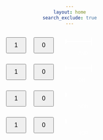 ```yaml
---
layout: home
search_exclude: true
---
```

<!-- Metadata section -->

<!-- HTML document structure -->
<html lang="en">
<head>
    <!-- Metadata for character set and viewport -->
    <meta charset="UTF-8">
    <meta name="viewport" content="width=device-width, initial-scale=1.0">
    
<!-- Title of the webpage -->
<title>Logical Gates Simulator</title>
    
<!-- Styling for the webpage -->
<style>
        /* Global styles for the body */
        body {
            font-family: Arial, sans-serif;
            text-align: center;
            margin: 50px;
        }

        /* Container styling for layout */
        .container {
            display: flex;
            align-items: center;
            justify-content: center;
            flex-direction: column;
        }

        /* Styling for each gate container */
        .gate-container {
            display: flex;
            align-items: center;
        }

        /* Styling for button containers */
        .button-container {
            margin: 10px;
        }

        /* Styling for buttons */
        .button {
            padding: 10px 20px;
            font-size: 16px;
        }

        /* Styling for SVG elements */
        svg {
            margin: 0 20px;
        }

        /* Styling for output icons */
        .output-icon {
            font-size: 30px;
        }

        /* Styling for AND gate bulb */
        .and-bulb {
            color: red;
        }

        /* Styling for OR gate bulb */
        .or-bulb {
            color: orange;
        }

        /* Styling for NOR gate bulb */
        .nor-bulb {
            color: blue;
        }

        /* Styling for XOR gate bulb */
        .xor-bulb {
            color: green;
        }

        /* Styling for gate labels */
        .gate-label {
            font-size: 18px;
            margin-right: 10px;
            fill: white; /* Change text color to white */
        }
    </style>
    
<!-- Include Font Awesome CSS for icons -->
<link rel="stylesheet" href="https://cdnjs.cloudflare.com/ajax/libs/font-awesome/6.0.0/css/all.min.css" integrity="sha512-Bw+irXzAGYTW3oIUcI+5B3c5AcXKXtwJU6dRfkaOTpAupzWC8FX6C9AjbV8AGj8G/oPfOj0lg/9hbo+KwIzA4A==" crossorigin="anonymous" referrerpolicy="no-referrer" />
</head>
<body>

<!-- Main content container -->
<div class="container">
    <!-- AND Gate -->
    <div class="gate-container">
        <!-- Button 1 for AND gate -->
        <div class="button-container">
            <button id="andButton1" class="button" onclick="toggleButton('and', 1)">1</button>
        </div>

<!-- Button 2 for AND gate -->
<div class="button-container">
            <button id="andButton2" class="button" onclick="toggleButton('and', 2)">0</button>
        </div>

<!-- SVG representation of AND gate -->
<svg width="150" height="70">
            <text x="35" y="60" font-size="12" fill="white">AND</text>
            <line x1="0" y1="25" x2="50" y2="25" stroke="white" stroke-width="2"/>
            <line x1="70" y1="15" x2="70" y2="35" stroke="white" stroke-width="2"/>
            <line x1="50" y1="25" x2="70" y2="25" stroke="white" stroke-width="2"/>
            <circle id="andGateOutput" cx="0" cy="25" r="5" fill="white" stroke="white" stroke-width="2"/>
        </svg>

<!-- Output icon for AND gate -->
<div class="button-container">
            <i id="andOutputIcon" class="fas fa-lightbulb output-icon and-bulb"></i>
        </div>
    </div>

<!-- OR Gate -->
<div class="gate-container">
        <!-- Button 1 for OR gate -->
        <div class="button-container">
            <button id="orButton1" class="button" onclick="toggleButton('or', 1)">1</button>
        </div>

<!-- Button 2 for OR gate -->
<div class="button-container">
            <button id="orButton2" class="button" onclick="toggleButton('or', 2)">0</button>
        </div>

<!-- SVG representation of OR gate -->
<svg width="150" height="70">
            <text x="35" y="60" font-size="12" fill="white">OR</text>
            <line x1="0" y1="25" x2="50" y2="25" stroke="white" stroke-width="2"/>
            <line x1="70" y1="15" x2="70" y2="35" stroke="white" stroke-width="2"/>
            <line x1="50" y1="25" x2="70" y2="25" stroke="white" stroke-width="2"/>
            <circle id="orGateOutput" cx="0" cy="25" r="5" fill="white" stroke="white" stroke-width="2"/>
        </svg>

<!-- Output icon for OR gate -->
<div class="button-container">
            <i id="orOutputIcon" class="fas fa-lightbulb output-icon or-bulb"></i>
        </div>
    </div>

<!-- NOR Gate -->
<div class="gate-container">
        <!-- Button 1 for NOR gate -->
        <div class="button-container">
            <button id="norButton1" class="button" onclick="toggleButton('nor', 1)">1</button>
        </div>

<!-- Button 2 for NOR gate -->
<div class="button-container">
            <button id="norButton2" class="button" onclick="toggleButton('nor', 2)">0</button>
        </div>

<!-- SVG representation of NOR gate -->
<svg width="150" height="70">
            <text x="35" y="60" font-size="12" fill="white">NOR</text>
            <circle id="norGateOutput" cx="0" cy="25" r="5" fill="white" stroke="white" stroke-width="2"/>
        </svg>

<!-- Output icon for NOR gate -->
<div class="button-container">
            <i id="norOutputIcon" class="fas fa-lightbulb output-icon nor-bulb"></i>
        </div>
    </div>

<!-- XOR Gate -->
<div class="gate-container">
        <!-- Button 1 for XOR gate -->
        <div class="button-container">
            <button id="xorButton1" class="button" onclick="toggleButton('xor', 1)">1</button>
        </div>

<!-- Button 2 for XOR gate -->
<div class="button-container">
            <button id="xorButton2" class="button" onclick="toggleButton('xor', 2)">0</button>
        </div>

<!-- SVG representation of XOR gate -->
<svg width="150" height="70">
            <text x="35" y="60" font-size="12" fill="white">XOR</text>
            <circle id="xorGateOutput" cx="0" cy="25" r="5" fill="white" stroke="white" stroke-width="2"/>
        </svg>

<!-- Output icon for XOR gate -->
<div class="button-container">
            <i id="xorOutputIcon" class="fas fa-lightbulb output-icon xor-bulb"></i>
        </div>
    </div>
</div>

<!-- JavaScript script for gate functionality -->
<script>
    // Initial states of the buttons for each gate
    let andButtonStates = [0, 0];
    let orButtonStates = [0, 0];
    let norButtonStates = [0, 0];
    let xorButtonStates = [0, 0];

    // Function to toggle the state of a button for a specific gate
    function toggleButton(gateType, buttonNumber) {
        if (gateType === 'and') {
            andButtonStates[buttonNumber - 1] = 1 - andButtonStates[buttonNumber - 1];
            document.getElementById(`andButton${buttonNumber}`).innerText = andButtonStates[buttonNumber - 1];
            updateAndOutput();
        } else if (gateType === 'or') {
            orButtonStates[buttonNumber - 1] = 1 - orButtonStates[buttonNumber - 1];
            document.getElementById(`orButton${buttonNumber}`).innerText = orButtonStates[buttonNumber - 1];
            updateOrOutput();
        } else if (gateType === 'nor') {
            norButtonStates[buttonNumber - 1] = 1 - norButtonStates[buttonNumber - 1];
            document.getElementById(`norButton${buttonNumber}`).innerText = norButtonStates[buttonNumber - 1];
            updateNorOutput();
        } else if (gateType === 'xor') {
            xorButtonStates[buttonNumber - 1] = 1 - xorButtonStates[buttonNumber - 1];
            document.getElementById(`xorButton${buttonNumber}`).innerText = xorButtonStates[buttonNumber - 1];
            updateXorOutput();
        }
    }

    // Function to update the output for the AND gate
    function updateAndOutput() {
        const andResult = andButtonStates[0] & andButtonStates[1]; // AND logic gate
        const andOutputIcon = document.getElementById('andOutputIcon');
        const andGateOutput = document.getElementById('andGateOutput');

        if (andResult === 1) {
            andOutputIcon.style.color = 'red';
            andGateOutput.setAttribute('fill', 'red');
        } else {
            andOutputIcon.style.color = '#ccc';
            andGateOutput.setAttribute('fill', 'white');
        }
    }

    // Function to update the output for the OR gate
    function updateOrOutput() {
        const orResult = orButtonStates[0] | orButtonStates[1]; // OR logic gate
        const orOutputIcon = document.getElementById('orOutputIcon');
        const orGateOutput = document.getElementById('orGateOutput');

        if (orResult === 1) {
            orOutputIcon.style.color = 'orange';
            orGateOutput.setAttribute('fill', 'orange');
        } else {
            orOutputIcon.style.color = '#ccc';
            orGateOutput.setAttribute('fill', 'white');
        }
    }

    // Function to update the output for the NOR gate
    function updateNorOutput() {
        const norResult = !(norButtonStates[0] | norButtonStates[1]); // NOR logic gate
        const norOutputIcon = document.getElementById('norOutputIcon');
        const norGateOutput = document.getElementById('norGateOutput');

        if (norResult) {
            norOutputIcon.style.color = 'blue';
            norGateOutput.setAttribute('fill', 'blue');
        } else {
            norOutputIcon.style.color = '#ccc';
            norGateOutput.setAttribute('fill', 'white');
        }
    }

    // Function to update the output for the XOR gate
    function updateXorOutput() {
        const xorResult = xorButtonStates[0] ^ xorButtonStates[1]; // XOR logic gate
        const xorOutputIcon = document.getElementById('xorOutputIcon');
        const xorGateOutput = document.getElementById('xorGateOutput');

        if (xorResult) {
            xorOutputIcon.style.color = 'green';
            xorGateOutput.setAttribute('fill', 'green');
        } else {
            xorOutputIcon.style.color = '#ccc';
            xorGateOutput.setAttribute('fill', 'white');
        }
    }
</script>

</body>
</html>
